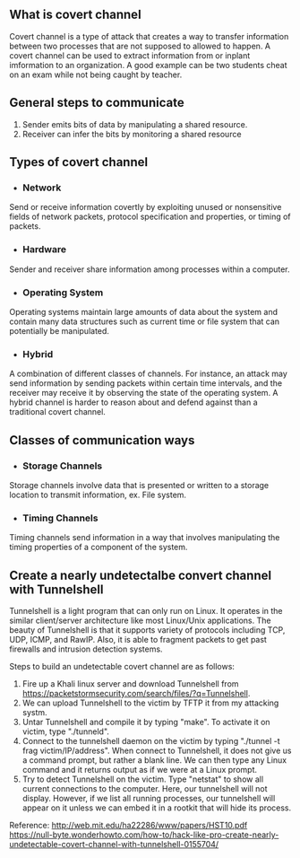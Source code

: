 ## What is covert channel
Covert channel is a type of attack that creates a way to transfer information between two processes that are not supposed to allowed to happen. A covert channel can be used to extract information from or inplant imformation to an organization. A good example can be two students cheat on an exam while not being caught by teacher.

## General steps to communicate
1. Sender emits bits of data by manipulating a shared resource.
2. Receiver can infer the bits by monitoring a shared resource

## Types of covert channel
- ### Network
Send or receive information covertly by exploiting unused or nonsensitive fields of network packets, protocol specification and properties, or timing of packets.
- ### Hardware
Sender and receiver share information among processes within a computer.
- ### Operating System
Operating systems maintain large amounts of data about the system and contain many data structures such as current time or file system that can potentially be manipulated.
- ### Hybrid
A combination of different classes of channels. For instance, an attack may send information by sending packets within
certain time intervals, and the receiver may receive it by observing the state of the operating system. A hybrid channel is harder to reason about and defend against than a traditional covert channel.


## Classes of communication ways
- ### Storage Channels
Storage channels involve data that is presented or written to a storage location to transmit information, ex. File system.
- ### Timing Channels
Timing channels send information in a way that involves manipulating the timing properties of a component of the system.

## Create a nearly undetectalbe convert channel with Tunnelshell
Tunnelshell is a light program that can only run on Linux. It operates in the similar client/server architecture like most Linux/Unix applications.  The beauty of Tunnelshell is that it supports variety of protocols including TCP, UDP, ICMP, and RawIP. Also, it is able to fragment packets to get past firewalls and intrusion detection systems.<br>

Steps to build an undetectable covert channel are as follows:
1. Fire up a Khali linux server and download Tunnelshell from https://packetstormsecurity.com/search/files/?q=Tunnelshell. 
2. We can upload Tunnelshell to the victim by TFTP it from my attacking systm.
2. Untar Tunnelshell and compile it by typing "make". To activate it on victim, type "./tunneld".
3. Connect to the tunnelshell daemon on the victim by typing "./tunnel -t frag victim/IP/address". When connect to Tunnelshell, it does not give us a command prompt, but rather a blank line. We can then type any Linux command and it returns output as if we were at a Linux prompt.
4. Try to detect Tunnelshell on the victim. Type "netstat" to show all current connections to the computer. Here, our tunnelshell will not display. However, if we list all running processes, our tunnelshell will appear on it unless we can embed it in a rootkit that will hide its process.

Reference: 
http://web.mit.edu/ha22286/www/papers/HST10.pdf
https://null-byte.wonderhowto.com/how-to/hack-like-pro-create-nearly-undetectable-covert-channel-with-tunnelshell-0155704/
